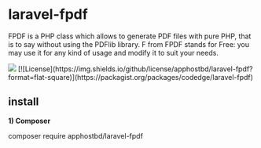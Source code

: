 # laravel-fpdf
FPDF is a PHP class which allows to generate PDF files with pure PHP, that is to say without using the PDFlib library. F from FPDF stands for Free: you may use it for any kind of usage and modify it to suit your needs.

<img src="https://img.shields.io/github/license/apphostbd/laravel-fpdf" />
[![License](https://img.shields.io/github/license/apphostbd/laravel-fpdf?format=flat-square)](https://packagist.org/packages/codedge/laravel-fpdf)
        
## install

**1) Composer**

composer require apphostbd/laravel-fpdf
